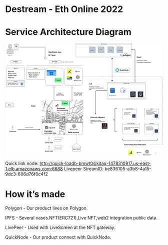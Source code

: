 # Destream - Eth Online 2022

<!--

**Here are some ideas to get you started:**

🙋‍♀️ A short introduction - what is your organization all about?
🌈 Contribution guidelines - how can the community get involved?
👩‍💻 Useful resources - where can the community find your docs? Is there anything else the community should know?
🍿 Fun facts - what does your team eat for breakfast?
🧙 Remember, you can do mighty things with the power of [Markdown](https://docs.github.com/github/writing-on-github/getting-started-with-writing-and-formatting-on-github/basic-writing-and-formatting-syntax)
-->


# Service Architecture Diagram

![Service Architecture Diagram](architecture/v1.png)


Quick link node: http://quick-loadb-bmwt0sjkitaq-1478310917.us-east-1.elb.amazonaws.com:6688
Livepeer StreamID: be836105-a3b8-4a15-9dc3-606d76f0c4f2

# How it’s made
Polygon - Our product lives on Polygon.

IPFS - Several cases.NFT(ERC721),Live NFT,web2 integration public data.

LivePeer - Used with LiveScreen at the NFT gateway.

QuickNode -  Our product connect with QuickNode.

